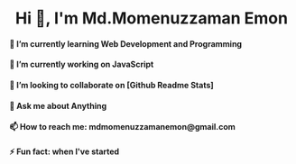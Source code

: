 

<h1 align="center">Hi 👋, I'm Md.Momenuzzaman Emon</h1>

<h4> 🌱 I’m currently learning Web Development and Programming <h4> 
<h4>🔭 I’m currently working on JavaScript <h4>
<h4> 👯 I’m looking to collaborate on [Github Readme Stats] <h4>
<h4> 💬 Ask me about Anything <h4>
<a> 📫 How to reach me: mdmomenuzzamanemon@gmail.com <a> 
<h4> ⚡ Fun fact: when I've started <h4>

